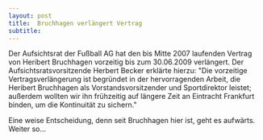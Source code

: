 ```yaml
---
layout: post
title:  Bruchhagen verlängert Vertrag
subtitle:  
---
```


Der Aufsichtsrat der Fußball AG hat den bis Mitte 2007 laufenden Vertrag von Heribert Bruchhagen vorzeitig bis zum 30.06.2009 verlängert. Der Aufsichtsratsvorsitzende Herbert Becker erklärte hierzu: "Die vorzeitige Vertragsverlängerung ist begründet in der hervorragenden Arbeit, die Heribert Bruchhagen als Vorstandsvorsitzender und Sportdirektor leistet; außerdem wollten wir ihn frühzeitig auf längere Zeit an Eintracht Frankfurt binden, um die Kontinuität zu sichern."

Eine weise Entscheidung, denn seit Bruchhagen hier ist, geht es aufwärts. Weiter so...
